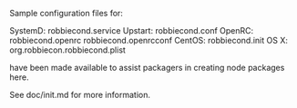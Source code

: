 Sample configuration files for:

SystemD: robbiecond.service
Upstart: robbiecond.conf
OpenRC:  robbiecond.openrc
         robbiecond.openrcconf
CentOS:  robbiecond.init
OS X:    org.robbiecon.robbiecond.plist

have been made available to assist packagers in creating node packages here.

See doc/init.md for more information.
